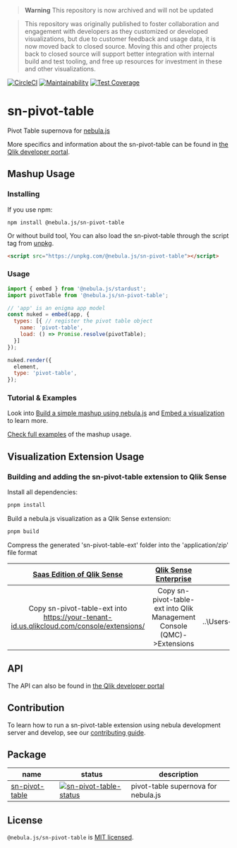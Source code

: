 > **Warning** This repository is now archived and will not be updated

> This repository was originally published to foster collaboration and engagement with developers as they customized or developed visualizations, but due to customer feedback and usage data, it is now moved back to closed source. Moving this and other projects back to closed source will support better integration with internal build and test tooling, and free up resources for investment in these and other visualizations.

[![CircleCI](https://circleci.com/gh/qlik-oss/sn-pivot-table.svg?style=shield)](https://circleci.com/gh/qlik-oss/sn-pivot-table)
[![Maintainability](https://api.codeclimate.com/v1/badges/3cdd48efedd802f9fccf/maintainability)](https://codeclimate.com/github/qlik-oss/sn-pivot-table/maintainability)
[![Test Coverage](https://api.codeclimate.com/v1/badges/3cdd48efedd802f9fccf/test_coverage)](https://codeclimate.com/github/qlik-oss/sn-pivot-table/test_coverage)

# sn-pivot-table

Pivot Table supernova for [nebula.js]

More specifics and information about the sn-pivot-table can be found in [the Qlik developer portal](https://qlik.dev/libraries-and-tools/visualizations/pivot-table).

## Mashup Usage

### Installing

If you use npm:

`npm install @nebula.js/sn-pivot-table`

Or without build tool, You can also load the sn-pivot-table through the script tag from [unpkg](https://unpkg.com/@nebula.js/sn-pivot-table).

```html
<script src="https://unpkg.com/@nebula.js/sn-pivot-table"></script>
```

### Usage

```js
import { embed } from '@nebula.js/stardust';
import pivotTable from '@nebula.js/sn-pivot-table';

// 'app' is an enigma app model
const nuked = embed(app, {
  types: [{ // register the pivot table object
    name: 'pivot-table',
    load: () => Promise.resolve(pivotTable);
  }]
});

nuked.render({
  element,
  type: 'pivot-table',
});
```

### Tutorial & Examples

Look into [Build a simple mashup using nebula.js](https://qlik.dev/tutorials/build-a-simple-mashup-using-nebulajs) and [Embed a visualization](https://qlik.dev/libraries-and-tools/nebulajs/rendering) to learn more.

[Check full examples](./mashup-example) of the mashup usage.

## Visualization Extension Usage

### Building and adding the sn-pivot-table extension to Qlik Sense

Install all dependencies:

```sh
pnpm install
```

Build a nebula.js visualization as a Qlik Sense extension:

```sh
pnpm build
```

Compress the generated 'sn-pivot-table-ext' folder into the 'application/zip' file format

|                               [Saas Edition of Qlik Sense]                               |                        [Qlik Sense Enterprise]                         |                               [Qlik Sense Desktop]                               |
| :--------------------------------------------------------------------------------------: | :--------------------------------------------------------------------: | :------------------------------------------------------------------------------: |
| Copy sn-pivot-table-ext into https://your-tenant-id.us.qlikcloud.com/console/extensions/ | Copy sn-pivot-table-ext into Qlik Management Console (QMC)->Extensions | Copy sn-pivot-table-ext into ..\Users\<UserName>\Documents\Qlik\Sense\Extensions |

## API

The API can also be found in [the Qlik developer portal](https://qlik.dev/apis/javascript/nebula-pivot-table)

## Contribution

To learn how to run a sn-pivot-table extension using nebula development server and develop, see our [contributing guide](./.github/CONTRIBUTION.md).

## Package

| name             | status                                         | description                         |
| ---------------- | ---------------------------------------------- | ----------------------------------- |
| [sn-pivot-table] | [![sn-pivot-table-status]][sn-pivot-table-npm] | pivot-table supernova for nebula.js |

## License

`@nebula.js/sn-pivot-table` is [MIT licensed](./LICENSE).

[nebula.js]: https://qlik.dev/libraries-and-tools/nebulajs
[sn-pivot-table]: https://github.com/qlik-oss/sn-pivot-table
[sn-pivot-table-status]: https://img.shields.io/npm/v/@nebula.js/sn-pivot-table.svg
[sn-pivot-table-npm]: https://www.npmjs.com/package/@nebula.js/sn-pivot-table
[saas edition of qlik sense]: https://help.qlik.com/en-US/cloud-services/Subsystems/Hub/Content/Sense_Hub/Admin/mc-extensions.htm
[qlik sense enterprise]: https://help.qlik.com/en-US/sense-developer/May2021/Subsystems/Extensions/Content/Sense_Extensions/Howtos/deploy-extensions.htm
[qlik sense desktop]: https://help.qlik.com/en-US/sense-developer/May2021/Subsystems/Extensions/Content/Sense_Extensions/Howtos/deploy-extensions.htm
